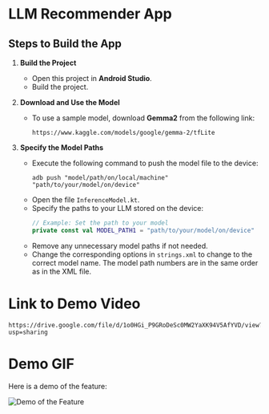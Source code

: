 # LLM Recommender App

## Steps to Build the App

1. **Build the Project**
   - Open this project in **Android Studio**.
   - Build the project.
     
2. **Download and Use the Model**
   - To use a sample model, download **Gemma2** from the following link:
     ```
     https://www.kaggle.com/models/google/gemma-2/tfLite
     ```

3. **Specify the Model Paths**
   - Execute the following command to push the model file to the device:
     ```
     adb push "model/path/on/local/machine" "path/to/your/model/on/device"
     ```
   - Open the file `InferenceModel.kt`.
   - Specify the paths to your LLM stored on the device:
     ```kotlin
     // Example: Set the path to your model
     private const val MODEL_PATH1 = "path/to/your/model/on/device"
     ```
   - Remove any unnecessary model paths if not needed.
   - Change the corresponding options in `strings.xml` to change to the correct model name. The model path numbers are in the same order as in the XML file.


# Link to Demo Video

```
https://drive.google.com/file/d/1o0HGi_P9GRoDeSc0MW2YaXK94V5AfYVD/view?usp=sharing
```

# Demo GIF  

Here is a demo of the feature:  

![Demo of the Feature](./demo.gif)
